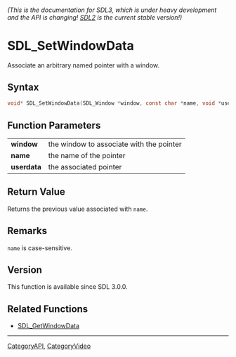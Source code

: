 ###### (This is the documentation for SDL3, which is under heavy development and the API is changing! [SDL2](https://wiki.libsdl.org/SDL2/) is the current stable version!)
# SDL_SetWindowData

Associate an arbitrary named pointer with a window.

## Syntax

```c
void* SDL_SetWindowData(SDL_Window *window, const char *name, void *userdata);

```

## Function Parameters

|                  |                                          |
| ---------------- | ---------------------------------------- |
| **window**       | the window to associate with the pointer |
| **name**         | the name of the pointer                  |
| **userdata**     | the associated pointer                   |

## Return Value

Returns the previous value associated with `name`.

## Remarks

`name` is case-sensitive.

## Version

This function is available since SDL 3.0.0.

## Related Functions

* [SDL_GetWindowData](SDL_GetWindowData.md)

----
[CategoryAPI](CategoryAPI.md), [CategoryVideo](CategoryVideo.md)

